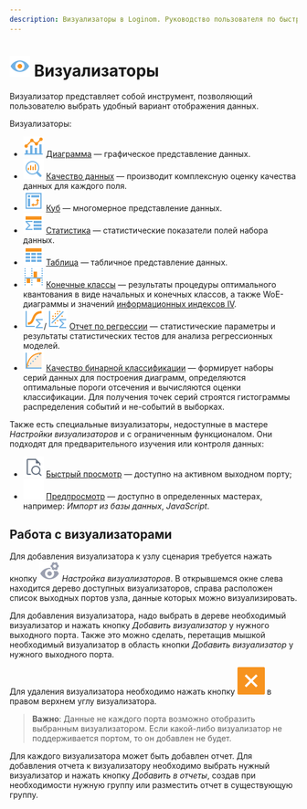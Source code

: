 ```yaml
---
description: Визуализаторы в Loginom. Руководство пользователя по быстрому просмотру и визуализации данных. Построение диаграмм, OLAP кубов, таблиц, статистик, качеств и отчётов в Loginom
---
```

# ![ ](./../images/icons/common/system-object/visualizer_default.svg) Визуализаторы

Визуализатор представляет собой инструмент, позволяющий пользователю выбрать удобный вариант отображения данных.

Визуализаторы:

* ![Диаграмма](./../images/icons/common/view_types/chart_default.svg) [Диаграмма](./chart/README.md) — графическое представление данных.
* ![Качество данных](./../images/icons/view_types/data-quality_default.svg) [Качество данных](./data-quality/README.md) — производит комплексную оценку качества данных для каждого поля.
* ![Куб](./../images/icons/common/view_types/cube_default.svg) [Куб](./cube/README.md) — многомерное представление данных.
* ![Статистика](./../images/icons/common/view_types/stat_default.svg) [Статистика](./statistics/README.md) — статистические показатели полей набора данных.
* ![Таблица](./../images/icons/common/view_types/browse_default.svg) [Таблица](./table/README.md) — табличное представление данных.
* ![Конечные классы](./../images/icons/common/view_types/coarseclasses_default.svg) [Конечные классы](./coarse-classes/README.md) — результаты процедуры оптимального квантования в виде начальных и конечных классов, а также WoE-диаграммы и значений [информационных индексов IV](https://wiki.loginom.ru/articles/information-value.html).
* ![Отчет по регрессии](./../images/icons/common/view_types/logregressreport_default.svg)/![Отчет по регрессии](./../images/icons/common/view_types/linregressreport_default.svg) [Отчет по регрессии](./regression/README.md) — статистические параметры и результаты статистических тестов для анализа регрессионных моделей.
* ![Качество бинарной классификации](./../images/icons/common/view_types/roc_default.svg) [Качество бинарной классификации](./binary-classification/README.md) — формирует наборы серий данных для построения диаграмм, определяются оптимальные пороги отсечения и вычисляются оценки классификации. Для получения точек серий строятся гистограммы распределения событий и не-событий в выборках.


Также есть специальные визуализаторы, недоступные в мастере *Настройки визуализаторов* и с ограниченным функционалом. Они подходят для предварительного изучения или контроля данных:

* ![ ](./../images/icons/common/toolbar-controls/show-fast-viewer_default.svg) [Быстрый просмотр](./preview/quick-view.md) — доступно на активном выходном порту;
* ![ ](./../images/icons/blank.svg) [Предпросмотр](./preview/preview.md) — доступно в определенных мастерах, например: *Импорт из базы данных*, *JavaScript*.

## Работа с визуализаторами

Для добавления визуализатора к узлу сценария требуется нажать кнопку ![Настройка визуализаторов](./../images/icons/app/node/controls/visualizer_notactive.svg) *Настройка визуализаторов*. В открывшемся окне слева находится дерево доступных визуализаторов, справа расположен список выходных портов узла, данные которых можно визуализировать.

Для добавления визуализатора, надо выбрать в дереве необходимый визуализатор и нажать кнопку *Добавить визуализатор* у нужного выходного порта. Также это можно сделать, перетащив мышкой необходимый визуализатор в область кнопки *Добавить визуализатор* у нужного выходного порта.

Для удаления визуализатора необходимо нажать кнопку ![Удалить](./delete.svg) в правом верхнем углу визуализатора.

> **Важно**: Данные не каждого порта возможно отобразить выбранным визуализатором. Если какой-либо визуализатор не поддерживается портом, то он добавлен не будет.

Для каждого визуализатора может быть добавлен отчет. Для добавления отчета к визуализатору необходимо выбрать нужный визуализатор и нажать кнопку *Добавить в отчеты*, создав при необходимости нужную группу или разместить отчет в существующую группу.

